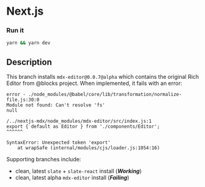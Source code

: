 # Next.js

### **Run it**

```bash
yarn && yarn dev
```

## Description

This branch installs `mdx-editor@0.0.7@alpha` which contains the original Rich Editor from @blocks project.
When implemented, it fails with an error:

```
error - ./node_modules/@babel/core/lib/transformation/normalize-file.js:30:0
Module not found: Can't resolve 'fs'
null

/../nextjs-mdx/node_modules/mdx-editor/src/index.js:1
export { default as Editor } from './components/Editor';
^^^^^^

SyntaxError: Unexpected token 'export'
    at wrapSafe (internal/modules/cjs/loader.js:1054:16)
```

Supporting branches include:

- clean, latest `slate` + `slate-react` install (**_Working_**)
- clean, latest alpha `mdx-editor` install (**_Failing_**)
